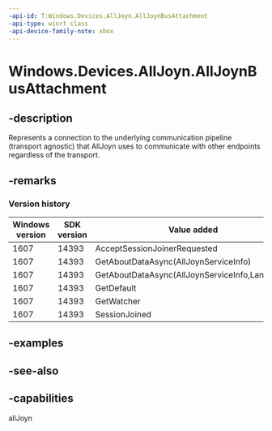 ```yaml
---
-api-id: T:Windows.Devices.AllJoyn.AllJoynBusAttachment
-api-type: winrt class
-api-device-family-note: xbox
---
```


<!-- Class syntax.
public class AllJoynBusAttachment : Windows.Devices.AllJoyn.IAllJoynBusAttachment, Windows.Devices.AllJoyn.IAllJoynBusAttachment2
-->

# Windows.Devices.AllJoyn.AllJoynBusAttachment

## -description
Represents a connection to the underlying communication pipeline (transport agnostic) that AllJoyn uses to communicate with other endpoints regardless of the transport.

## -remarks

### Version history

| Windows version | SDK version | Value added |
| -- | -- | -- |
| 1607 | 14393 | AcceptSessionJoinerRequested |
| 1607 | 14393 | GetAboutDataAsync(AllJoynServiceInfo) |
| 1607 | 14393 | GetAboutDataAsync(AllJoynServiceInfo,Language) |
| 1607 | 14393 | GetDefault |
| 1607 | 14393 | GetWatcher |
| 1607 | 14393 | SessionJoined |

## -examples

## -see-also


## -capabilities
allJoyn
